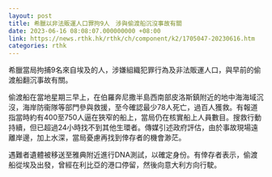 ```yaml
---
layout: post
title: 希臘以非法販運人口罪拘9人　涉與偷渡船沉沒事故有關
date: 2023-06-16 08:08:07.000000000 +08:00
link: https://news.rthk.hk/rthk/ch/component/k2/1705047-20230616.htm
categories: rthk
---
```


希臘當局拘捕9名來自埃及的人，涉嫌組織犯罪行為及非法販運人口，與早前的偷渡船翻沉事故有關。

偷渡船在當地星期三早上，在伯羅奔尼撒半島西南部皮洛斯鎮附近的地中海海域沉沒，海岸防衞隊等部門參與救援，至今確認最少78人死亡，過百人獲救。有報道指當時約有400至750人逼在狹窄的船上，當局仍在核實船上人員數目。搜救行動持續，但已超過24小時找不到其他生環者。傳媒引述政府評估，由於事故現場遠離岸邊，加上水深，當局憂慮再找到倖存者的機會渺茫。

遇難者遺體被移送至雅典附近進行DNA測試，以確定身份。有倖存者表示，偷渡船從埃及出發，曾經在利比亞的港口停留，然後向意大利方向行駛。
